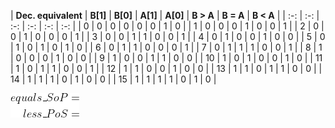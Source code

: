 | **Dec. equivalent** | **B[1]** | **B[0]** | **A[1]** | **A[0]** | **B > A** | **B = A** | **B < A** |
| :-: | :-: | :-: | :-: | :-: | :-: |
| 0 | 0 | 0 | 0 | 0 | 0 | 1 | 0 |
| 1 | 0 | 0 | 0 | 1 | 0 | 0 | 1 |
| 2 | 0 | 0 | 1 | 0 | 0 | 0 | 1 |
| 3 | 0 | 0 | 1 | 1 | 0 | 0 | 1 |
| 4 | 0 | 1 | 0 | 0 | 1 | 0 | 0 |
| 5 | 0 | 1 | 0 | 1 | 0 | 1 | 0 |
| 6 | 0 | 1 | 1 | 0 | 0 | 0 | 1 |
| 7 | 0 | 1 | 1 | 1 | 0 | 0 | 1 |
| 8 | 1 | 0 | 0 | 0 | 1 | 0 | 0 |
| 9 | 1 | 0 | 0 | 1 | 1 | 0 | 0 |
| 10 | 1 | 0 | 1 | 0 | 0 | 1 | 0 |
| 11 | 1 | 0 | 1 | 1 | 0 | 0 | 1 |
| 12 | 1 | 1 | 0 | 0 | 1 | 0 | 0 |
| 13 | 1 | 1 | 0 | 1 | 1 | 0 | 0 |
| 14 | 1 | 1 | 1 | 0 | 1 | 0 | 0 |
| 15 | 1 | 1 | 1 | 1 | 0 | 1 | 0 |



![Binary comparator functions](Images/comparator.png)

